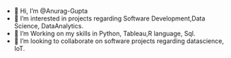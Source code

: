- 👋 Hi, I’m @Anurag-Gupta
- 👀 I’m interested in projects regarding Software Development,Data Science, DataAnalytics.
- 🌱 I’m Working on my skills in Python, Tableau,R language, Sql.
- 💞️ I’m looking to collaborate on software projects regarding datascience, IoT. 


<!---
Anurag-Gupta-11609412/Anurag-Gupta-11609412 is a ✨ special ✨ repository because its `README.md` (this file) appears on your GitHub profile.
You can click the Preview link to take a look at your changes.
--->

